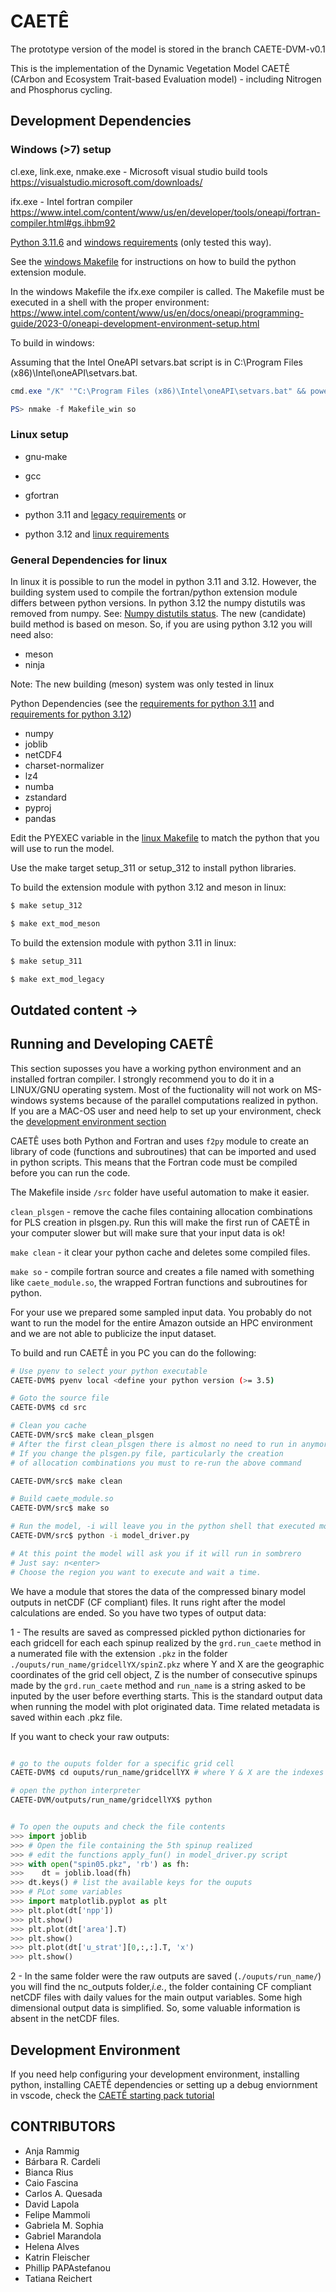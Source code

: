 
# CAETÊ

The prototype version of the model is stored in the branch CAETE-DVM-v0.1

This is the implementation of the Dynamic Vegetation Model CAETÊ (CArbon and Ecosystem Trait-based Evaluation model) - including Nitrogen and Phosphorus cycling.

## Development Dependencies

### Windows (>7) setup

cl.exe, link.exe, nmake.exe -
Microsoft visual studio build tools https://visualstudio.microsoft.com/downloads/

ifx.exe -
Intel fortran compiler https://www.intel.com/content/www/us/en/developer/tools/oneapi/fortran-compiler.html#gs.ihbm92

[Python 3.11.6](https://www.python.org/ftp/python/3.11.6/python-3.11.6-amd64.exe) and [windows requirements](./src/requirements_311.txt) (only tested this way).

See the [windows Makefile](./src/Makefile_win) for instructions on how to build the python extension module.

In the windows Makefile the ifx.exe compiler is called. The Makefile must be executed in a shell with the proper environment:
https://www.intel.com/content/www/us/en/docs/oneapi/programming-guide/2023-0/oneapi-development-environment-setup.html

To build in windows:

Assuming that the Intel OneAPI setvars.bat script is in C:\Program Files (x86)\Intel\oneAPI\setvars.bat.

```powershell
cmd.exe "/K" '"C:\Program Files (x86)\Intel\oneAPI\setvars.bat" && powershell'

PS> nmake -f Makefile_win so

```

### Linux setup

- gnu-make

- gcc

- gfortran

- python 3.11 and [legacy requirements](./src/requirements_311.txt)
or
- python 3.12 and [linux requirements](./src/requirements_312.txt)

### General Dependencies for linux

In linux it is possible to run the model in python 3.11 and 3.12. However, the building system used to compile the fortran/python extension module differs between python versions. In python 3.12 the numpy distutils was removed from numpy. See: [Numpy distutils status](https://numpy.org/doc/stable/reference/distutils_status_migration.html#distutils-status-migration). The new (candidate) build method is based on meson. So, if you are using python 3.12 you will need also:

- meson
- ninja

Note: The new building (meson) system was only tested in linux

Python Dependencies (see the [requirements for python 3.11](./src/requirements_311.txt) and [requirements for python 3.12](./src/requirements_312.txt))

- numpy
- joblib
- netCDF4
- charset-normalizer
- lz4
- numba
- zstandard
- pyproj
- pandas

Edit the PYEXEC variable in the [linux Makefile](./src/Makefile) to match the python that you will use to run the model.

Use the make target setup_311 or setup_312 to install python libraries.

To build the extension module with python 3.12 and meson in linux:

```bash
$ make setup_312

$ make ext_mod_meson

```

To build the extension module with python 3.11 in linux:

```bash
$ make setup_311

$ make ext_mod_legacy

```

## Outdated content ->

## Running and Developing CAETÊ

This section suposses you have a working python environment and an installed fortran compiler. I strongly recommend you to do it in a LINUX/GNU operating system. Most of the fuctionality will not work on MS-windows systems because of the parallel computations realized in python.
If you are a MAC-OS user and need help to set up your environment, check the [development environment section](#development-Environment)

CAETÊ uses both Python and Fortran and uses `f2py` module to create an library of code (functions and subroutines) that can be imported and used in python scripts. This means that the Fortran code must be compiled before you can run the code.

The Makefile inside `/src` folder have useful automation to make it easier.

`clean_plsgen` - remove the cache files containing allocation combinations for PLS creation in plsgen.py. Run this will make the first run of CAETÊ in your computer slower but will make sure that your input data is ok!

`make clean` - it clear your python cache and deletes some compiled files.

`make so` - compile fortran source and creates a file named with something like `caete_module.so`, the wrapped Fortran functions and subroutines for python.

For your use we prepared some sampled input data. You probably do not want to run the model for the entire Amazon outside an HPC environment and we are not able to publicize the input dataset.

To build and run CAETÊ in you PC you can do the following:

```bash
# Use pyenv to select your python executable
CAETE-DVM$ pyenv local <define your python version (>= 3.5)

# Goto the source file
CAETE-DVM$ cd src

# Clean you cache
CAETE-DVM/src$ make clean_plsgen
# After the first clean_plsgen there is almost no need to run in anymore.
# If you change the plsgen.py file, particularly the creation
# of allocation combinations you must to re-run the above command

CAETE-DVM/src$ make clean

# Build caete_module.so
CAETE-DVM/src$ make so

# Run the model, -i will leave you in the python shell that executed model_driver.py
CAETE-DVM/src$ python -i model_driver.py

# At this point the model will ask you if it will run in sombrero
# Just say: n<enter>
# Choose the region you want to execute and wait a time.
```

We have a module that stores the data of the compressed binary model outputs in netCDF (CF compliant) files. It runs right after the model calculations are ended.
So you have two types of output data:

1 - The results are saved as compressed pickled python dictionaries for each gridcell for each each spinup realized by the `grd.run_caete` method in a numerated file with the extension `.pkz` in the folder `./ouputs/run_name/gridcellYX/spinZ.pkz` where Y and X are the geographic coordinates of the grid cell object, Z is the number of consecutive spinups made by the `grd.run_caete` method and `run_name` is a string asked to be inputed by the user before everthing starts. This is the standard output data when running the model with plot originated data. Time related metadata is saved within each .pkz file.

If you want to check your raw outputs:

```bash

# go to the ouputs folder for a specific grid cell
CAETE-DVM$ cd ouputs/run_name/gridcellYX # where Y & X are the indexes

# open the python interpreter
CAETE-DVM/outputs/run_name/gridcellYX$ python
```

```python

# To open the ouputs and check the file contents
>>> import joblib
>>> # Open the file containing the 5th spinup realized
>>> # edit the functions apply_fun() in model_driver.py script
>>> with open("spin05.pkz", 'rb') as fh:
>>>    dt = joblib.load(fh)
>>> dt.keys() # list the available keys for the ouputs
>>> # PLot some variables
>>> import matplotlib.pyplot as plt
>>> plt.plot(dt['npp'])
>>> plt.show()
>>> plt.plot(dt['area'].T)
>>> plt.show()
>>> plt.plot(dt['u_strat'][0,:,:].T, 'x')
>>> plt.show()

```

2 - In the same folder were the raw outputs are saved (`./ouputs/run_name/`) you will find the nc_outputs folder,_i.e._, the
folder containing CF compliant netCDF files with daily values for the main output variables. Some high dimensional output data is simplified. So, some valuable information is absent in the netCDF files.

## Development Environment

If you need help configuring your development environment, installing python, installing CAETÊ dependencies or setting up a debug enviornment in vscode, check the [CAETÊ starting pack tutorial](https://github.com/fmammoli/CAETE-Tutorials)

## __CONTRIBUTORS__

- Anja Rammig
- Bárbara R. Cardeli
- Bianca Rius
- Caio Fascina
- Carlos A. Quesada
- David Lapola
- Felipe Mammoli
- Gabriela M. Sophia
- Gabriel Marandola
- Helena Alves
- Katrin Fleischer
- Phillip PAPAstefanou
- Tatiana Reichert

